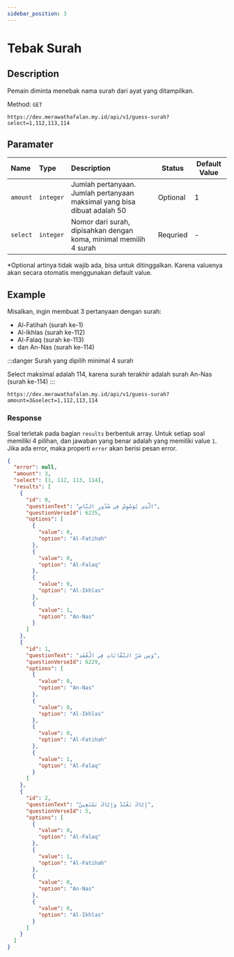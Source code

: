 ```yaml
---
sidebar_position: 3
---
```


# Tebak Surah

## Description

Pemain diminta menebak nama surah dari ayat yang ditampilkan.

Method: `GET`

```http
https://dev.merawathafalan.my.id/api/v1/guess-surah?select=1,112,113,114
```

## Paramater

| Name     | Type      | Description                                                              | Status   | Default Value |
| :------- | :-------- | :----------------------------------------------------------------------- | -------- | ------------- |
| `amount` | `integer` | Jumlah pertanyaan. Jumlah pertanyaan maksimal yang bisa dibuat adalah 50 | Optional | 1             |
| `select` | `integer` | Nomor dari surah, dipisahkan dengan koma, minimal memilih 4 surah        | Requried | -             |

\*Optional artinya tidak wajib ada, bisa untuk ditinggalkan. Karena valuenya akan secara otomatis menggunakan default value.

## Example

Misalkan, ingin membuat 3 pertanyaan dengan surah:

- Al-Fatihah (surah ke-1)
- Al-Ikhlas (surah ke-112)
- Al-Falaq (surah ke-113)
- dan An-Nas (surah ke-114)

:::danger
Surah yang dipilih minimal 4 surah

Select maksimal adalah 114, karena surah terakhir adalah surah An-Nas (surah ke-114)
:::

```http
https://dev.merawathafalan.my.id/api/v1/guess-surah?amount=3&select=1,112,113,114
```

### Response

Soal terletak pada bagian `results` berbentuk array. Untuk setiap soal memiliki 4 pilihan, dan jawaban yang benar adalah yang memiliki value `1`. Jika ada error, maka properti `error` akan berisi pesan error.

```json
{
  "error": null,
  "amount": 3,
  "select": [1, 112, 113, 114],
  "results": [
    {
      "id": 0,
      "questionText": "الَّذِي يُوَسْوِسُ فِي صُدُورِ النَّاسِ",
      "questionVerseId": 6235,
      "options": [
        {
          "value": 0,
          "option": "Al-Fatihah"
        },
        {
          "value": 0,
          "option": "Al-Falaq"
        },
        {
          "value": 0,
          "option": "Al-Ikhlas"
        },
        {
          "value": 1,
          "option": "An-Nas"
        }
      ]
    },
    {
      "id": 1,
      "questionText": "وَمِن شَرِّ النَّفَّاثَاتِ فِي الْعُقَدِ",
      "questionVerseId": 6229,
      "options": [
        {
          "value": 0,
          "option": "An-Nas"
        },
        {
          "value": 0,
          "option": "Al-Ikhlas"
        },
        {
          "value": 0,
          "option": "Al-Fatihah"
        },
        {
          "value": 1,
          "option": "Al-Falaq"
        }
      ]
    },
    {
      "id": 2,
      "questionText": "إِيَّاكَ نَعْبُدُ وَإِيَّاكَ نَسْتَعِينُ",
      "questionVerseId": 5,
      "options": [
        {
          "value": 0,
          "option": "Al-Falaq"
        },
        {
          "value": 1,
          "option": "Al-Fatihah"
        },
        {
          "value": 0,
          "option": "An-Nas"
        },
        {
          "value": 0,
          "option": "Al-Ikhlas"
        }
      ]
    }
  ]
}
```

